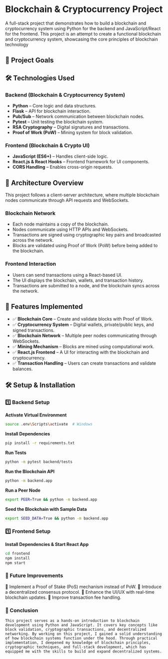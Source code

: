 # Blockchain & Cryptocurrency Project

A full-stack project that demonstrates how to build a blockchain and cryptocurrency system using Python for the backend and JavaScript/React for the frontend. This project is an attempt to create a functional blockchain and cryptocurrency system, showcasing the core principles of blockchain technology

## 🚀 Project Goals

## 🛠 Technologies Used

### Backend (Blockchain & Cryptocurrency System)
- **Python** – Core logic and data structures.
- **Flask** – API for blockchain interaction.
- **Pub/Sub** – Network communication between blockchain nodes.
- **Pytest** – Unit testing the blockchain system.
- **RSA Cryptography** – Digital signatures and transactions.
- **Proof of Work (PoW)** – Mining system for block validation.

### Frontend (Blockchain & Crypto UI)
- **JavaScript (ES6+)** – Handles client-side logic.
- **React.js & React Hooks** – Frontend framework for UI components.
- **CORS Handling** – Enables cross-origin requests.

## 🔗 Architecture Overview

This project follows a client-server architecture, where multiple blockchain nodes communicate through API requests and WebSockets.

### Blockchain Network
- Each node maintains a copy of the blockchain.
- Nodes communicate using HTTP APIs and WebSockets.
- Transactions are signed using cryptographic key pairs and broadcasted across the network.
- Blocks are validated using Proof of Work (PoW) before being added to the blockchain.

### Frontend Interaction
- Users can send transactions using a React-based UI.
- The UI displays the blockchain, wallets, and transaction history.
- Transactions are submitted to a node, and the blockchain syncs across the network.

## 📜 Features Implemented
- ✅ **Blockchain Core** – Create and validate blocks with Proof of Work.
- ✅ **Cryptocurrency System** – Digital wallets, private/public keys, and signed transactions.
- ✅ **Blockchain Network** – Multiple peer nodes communicating through WebSockets.
- ✅ **Mining Mechanism** – Blocks are mined using computational work.
- ✅ **React.js Frontend** – A UI for interacting with the blockchain and cryptocurrency.
- ✅ **Transaction Handling** – Users can create transactions and validate balances.

## 🛠 Setup & Installation

### 1️⃣ Backend Setup

**Activate Virtual Environment**
```sh
source .env\Scripts\activate  # Windows
```

**Install Dependencies**
```sh
pip install -r requirements.txt
```

**Run Tests**
```sh
python -m pytest backend/tests
```

**Run the Blockchain API**
```sh
python -m backend.app
```

**Run a Peer Node**
```sh
export PEER=True && python -m backend.app 
```

**Seed the Blockchain with Sample Data**
```sh
export SEED_DATA=True && python -m backend.app
```

### 1️⃣ Frontend Setup

**Install Dependencies & Start React App**
```sh
cd frontend
npm install
npm start
```

### 📌 Future Improvements
🔹 Implement a Proof of Stake (PoS) mechanism instead of PoW.
🔹 Introduce a decentralized consensus protocol.
🔹 Enhance the UI/UX with real-time blockchain updates.
🔹 Improve transaction fee handling.

### 📄 Conclusion
```
This project serves as a hands-on introduction to blockchain development using Python and JavaScript. It covers key concepts like block validation, cryptographic transactions, and decentralized networking. By working on this project, I gained a solid understanding of how blockchain systems function under the hood. Through practical implementation, I deepened my knowledge of blockchain principles, cryptographic techniques, and full-stack development, which has equipped me with the skills to build and expand decentralized systems.
```
